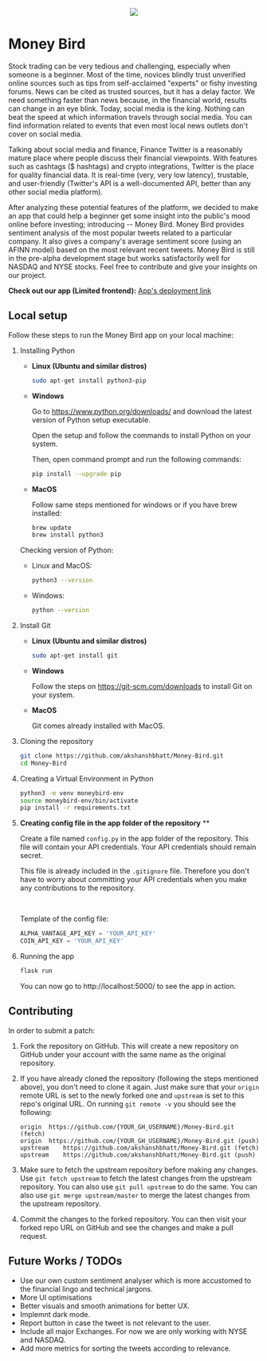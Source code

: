 <p align="center">
<img src=https://user-images.githubusercontent.com/53227127/162168308-f5b3249e-1cd5-4eae-b604-b34ef8d40f3a.png></img>
</p>

# Money Bird

Stock trading can be very tedious and challenging, especially when someone is a beginner. Most of the time, novices blindly trust unverified online sources such as tips from self-acclaimed "experts" or fishy investing forums. News can be cited as trusted sources, but it has a delay factor. We need something faster than news because, in the financial world, results can change in an eye blink. Today, social media is the king. Nothing can beat the speed at which information travels through social media. You can find information related to events that even most local news outlets don't cover on social media.

Talking about social media and finance, Finance Twitter is a reasonably mature place where people discuss their financial viewpoints. With features such as cashtags ($ hashtags) and crypto integrations, Twitter is the place for quality financial data. It is real-time (very, very low latency), trustable, and user-friendly (Twitter's API is a well-documented API, better than any other social media platform).

After analyzing these potential features of the platform, we decided to make an app that could help a beginner get some insight into the public's mood online before investing; introducing -- Money Bird. Money Bird provides sentiment analysis of the most popular tweets related to a particular company. It also gives a company's average sentiment score (using an AFINN model) based on the most relevant recent tweets. Money Bird is still in the pre-alpha development stage but works satisfactorily well for NASDAQ and NYSE stocks. Feel free to contribute and give your insights on our project.

**Check out our app (Limited frontend):** [App's deployment link](https://money-bird-39e83.web.app/)

## Local setup

Follow these steps to run the Money Bird app on your local machine:

1. Installing Python

    * **Linux (Ubuntu and similar distros)**

        ```sh
        sudo apt-get install python3-pip
        ```

    * **Windows**

        Go to https://www.python.org/downloads/ and download the latest version of Python setup executable.

        Open the setup and follow the commands to install Python on your system.

        Then, open command prompt and run the following commands:

        ```sh
        pip install --upgrade pip
        ```

    * **MacOS**

        Follow same steps mentioned for windows or if you have brew installed:

        ```sh
        brew update
        brew install python3
        ```

    Checking version of Python:

    * Linux and MacOS:

        ```sh
        python3 --version
        ```

    * Windows:

        ```sh
        python --version
        ```

1. Install Git

    * **Linux (Ubuntu and similar distros)**

        ```sh
        sudo apt-get install git
        ```

    * **Windows**

        Follow the steps on https://git-scm.com/downloads to install Git on your system.

    * **MacOS**

        Git comes already installed with MacOS.

1. Cloning the repository

    ```sh
    git clone https://github.com/akshanshbhatt/Money-Bird.git
    cd Money-Bird
    ```

1. Creating a Virtual Environment in Python

    ```sh
    python3 -m venv moneybird-env
    source moneybird-env/bin/activate
    pip install -r requirements.txt
    ```

1. **Creating config file in the app folder of the repository** **

    Create a file named `config.py` in the app folder of the repository. This file will contain your API credentials. Your API credentials should remain secret.

    This file is already included in the `.gitignore` file. Therefore you don't have to worry about committing your API credentials when you make any contributions to the repository.

    <br/>

    Template of the config file:

    ```python
    ALPHA_VANTAGE_API_KEY = 'YOUR_API_KEY'
    COIN_API_KEY = 'YOUR_API_KEY'
    ```

1. Running the app

    ```sh
    flask run
    ```

    You can now go to http://localhost:5000/ to see the app in action.

## Contributing

In order to submit a patch:

1. Fork the repository on GitHub. This will create a new repository on GitHub under your account with the same name as the original repository.

1. If you have already cloned the repository (following the steps mentioned above), you don't need to clone it again. Just make sure that your `origin` remote URL is set to the newly forked one and `upstream` is set to this repo's original URL. On running `git remote -v` you should see the following:

    ```
    origin	https://github.com/{YOUR_GH_USERNAME}/Money-Bird.git (fetch)
    origin	https://github.com/{YOUR_GH_USERNAME}/Money-Bird.git (push)
    upstream	https://github.com/akshanshbhatt/Money-Bird.git (fetch)
    upstream	https://github.com/akshanshbhatt/Money-Bird.git (push)
    ```

1. Make sure to fetch the upstream repository before making any changes. Use `git fetch upstream` to fetch the latest changes from the upstream repository. You can also use `git pull upstream` to do the same. You can also use `git merge upstream/master` to merge the latest changes from the upstream repository.

1. Commit the changes to the forked repository. You can then visit your forked repo URL on GitHub and see the changes and make a pull request.

## Future Works / TODOs

- Use our own custom sentiment analyser which is more accustomed to the financial lingo and technical jargons.
- More UI optimisations
- Better visuals and smooth animations for better UX.
- Implemnt dark mode.
- Report button in case the tweet is not relevant to the user.
- Include all major Exchanges. For now we are only working with NYSE and NASDAQ.
- Add more metrics for sorting the tweets according to relevance.

